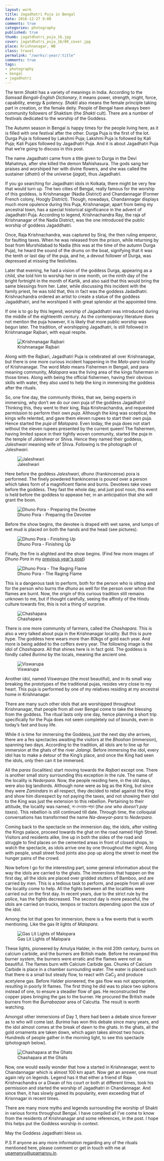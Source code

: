 ```yaml
---
layout: work
title: Jagadhatri Puja in Bengal
date: 2016-12-27 9:00
comments: true
categories: photography
published: true
thumb: jagatdhatri_puja_16.jpg
cover: jagatdhatri_puja_16/00_cover.jpg
place: Krishnanagar, WB
class: travel
permalink: "/works/:year/:title"
comments: true
tags:
- photography
- bengal
- jagadhatri
---
```


The term _Shakti_ has a variety of meanings in India. According to the _Samsad Bengali-English Dictionary_, it means power, strength, might, force, capability, energy & potency. _Shakti_ also means the female principle taking part in creation, or the female deity. People of Bengal have always been community followers of Shaktism (the _Shakti_ cult). There are a number of festivals dedicated to the worship of the Goddess.

The Autumn season in Bengal is happy times for the people living here, as it is filled with one festival after the other. Durga Puja is the first of the lot. Durga Puja is followed by Lakshmi Puja; Lakshmi Puja is followed by Kali Puja; Kali Pujais followed by Jagadhatri Puja. And it is about Jagadhatri Puja that we’re going to discuss in this post.

The name Jagadhatri came from a title given to Durga in the Devi Mahatmya, after she killed the demon Mahishasura. The gods sang her praises and worshiped her with divine flowers, and she was called the sustainer (_dhatri_) of the universe (_jagat_), thus Jagadhatri.

If you go searching for Jagadhatri idols in Kolkata, there might be very few that would turn up. The two cities of Bengal, really famous for the worship of this goddess, is Krishnanagar (Nadia District) and Chandannagar (Former French colony, Hoogly District). Though, nowadays, Chandannagar displays much more opulence during this Puja, Krishnanagar, apart from being my ancestral town, has a special historical significance in the advent of Jagadhatri Puja. According to legend, Krishnachandra Ray, the raja of Krishnanagar of the Nadia District, was the one introduced the public worship of goddess Jagaddhatri.

Once, Raja Krishnachandra, was captured by Siraj, the then ruling emperor, for faulting taxes. When he was released from the prison, while returning by boat from Murshidabad to Nadia (this was at the time of the autumn Durga Puja), he heard the sound of the drums on the boat, signifying that it was the tenth or last day of the puja, and he, a devout follower of Durga, was depressed at missing the festivities.

Later that evening, he had a vision of the goddess Durga, appearing as a child, she told him to worship her in one month, on the ninth day of the bright fortnight in the month of Kartik, and also said that this would bring the same blessings from her. Later, while discussing this incident with the family priest, he was told that, this in fact was the goddess Jadadhatri. Krishnachandra ordered an artist to create a statue of the goddess Jagaddhatri, and he worshiped it with great splendor at the appointed time.

If one is to go by this legend, worship of Jagaddhatri was introduced during the middle of the eighteenth century. As the contemporary literature does not mention the puja however, it is likely that more public worship was begun later. The tradition, of worshipping Jagadhatri, is still followed in Krishnanagar Rajbari, with equal respite.

<figure>
  <img src="/images/works/jagatdhatri_puja_16/01_krishnanagar_rajbari.jpg" alt="Krishnanagar Rajbari">
  <figcaption>Krishnanagar Rajbari</figcaption>
</figure>

Along with the Rajbari, Jagadhatri Puja is celebrated all over Krishnanagar, but there is one more curious incident happening in the _Malo-para_ locality of Krishnanagar. The word _Malo_ means Fishermen in Bengali, and para meaning community, _Malopara_ was the living area of the kings fishermen in those times. Along with being the official fishermen, having their obvious skills with water, they also used to help the king in immersing the goddess after the rituals.

So, one fine day, the community thinks, that we, being experts in immersing, why don’t we do our own puja of the goddess Jagadhatri! Thinking this, they went to their king, Raja Krishnachandra, and requested permission to perform their own _puja_. Although the king was sceptical, the kings wife relented, and gave them eleven rupees to start their own puja. Hence started the _puja_ of _Malopara_. Even today, the puja does not start without the eleven rupees presented by the current queen! The fishermen, having limited space in their tightly woven community, started the puja in the temple of _Jaleshwar_ or Shiva. Hence they named their goddess, _Jaleshwari_ meaning wife of Shiva. Following is the photograph of _Jaleshwari_.

<figure>
  <img src="/images/works/jagatdhatri_puja_16/02_jaleshwari.jpg" alt="Jaleshwari">
  <figcaption>Jaleshwari</figcaption>
</figure>

Here before the goddess _Jaleshwari_, _dhuno_ (frankincense) pora is performed. The finely powdered frankincense is poured over a person which takes form of a magnificent flame and burns. Devotees take vows before the goddess. They fast the whole day, and just post noon, this event is held before the goddess to appease her, in an anticipation that she will grant the boon.

<figure>
  <img src="/images/works/jagatdhatri_puja_16/03_dhuno_pora_1.jpg" alt="Dhuno Pora - Preparing the Devotee">
  <figcaption>Dhuno Pora - Preparing the Devotee</figcaption>
</figure>

Before the show begins, the devotee is draped with wet saree, and lumps of wet mud is placed on both the hands and the head (see pictures).

<figure>
  <img src="/images/works/jagatdhatri_puja_16/04_dhuno_pora_2.jpg" alt="Dhuno Pora - Finishing Up">
  <figcaption>Dhuno Pora - Finishing Up</figcaption>
</figure>

Finally, the fire is alighted and the show begins. (Find few more images of _Dhuno Pora_ in my <a href="http://upamanyu.in/works/2015/dhuno-pora" target="_blank">previous year's post</a>)

<figure>
  <img src="/images/works/jagatdhatri_puja_16/05_dhuno_pora_3.jpg" alt="Dhuno Pora - The Raging Flame">
  <figcaption>Dhuno Pora - The Raging Flame</figcaption>
</figure>

This is a dangerous task to perform, both for the person who is sitting and for the person who burns the _dhuno_ as well for the person over whom the flames are burnt. Now, the origin of this curious tradition still remains unknown to me, but if thought carefully, seeing the affinity of the Hindu culture towards fire, this is not a thing of surprise. 

<figure>
  <img src="/images/works/jagatdhatri_puja_16/06_chashapara.jpg" alt="Chashapara">
  <figcaption>Chashapara</figcaption>
</figure>

There is one more community of farmers, called the _Chashapara_. This is also a very talked about puja in the Krishnanagar locality. But this is pure hype. The goddess here wears more than 80kgs of gold each year. And more is being added to the coffers every year. The following image is the idol of _Chashapara_. All that shines here is in fact gold. The goddess is fondly called _Burima_ by the locals, meaning the ancient one.

<figure>
  <img src="/images/works/jagatdhatri_puja_16/07_biswarupa.jpg" alt="Viswarupa">
  <figcaption>Viswarupa</figcaption>
</figure>

Another idol, named _Viswarupa_ (the most beautiful), and in its small way breaking the prototypes of the traditional pujas, resides very close to my heart. This puja is performed by one of my relatives residing at my ancestral home in Krishnanagar.

There are many such other idols that are worshipped throughout Krishnanagar, that people from all over Bengal come to take the blessing from the goddess. The ritual lasts only one day, hence planning a short trip specifically for the Puja does not seem completely out of bounds, even in today’s fast and busy life.

While it is time for immersing the Goddess, just the next day she arrives, there are a fes spectacles awaiting the visitors at the _Bhashan_ (immersion), spanning two days. According to the tradition, all idols are to line up for immersion at the ghats of the river _Jalangi_. Before immersing the idol, every idol has to make a detour of the King’s place, and once the King had seen the idols, only then can it be immersed.

All the _paras_ (localities) start moving towards the _Rajbari_ except one. There is another small story surrounding this exception in the rule. The name of the locality is _Nederpara_. Now, the people residing here, in the old days, were also big landlords. Although none were as big as the King, but since they were _Zamindars_ in all respect, they decided to rebel against the King and show him disrespect by not paying the taxes, and not showing their idol to the King was just the extension to this rebellion. Pertaining to their attitude, the locality was named, না-দেওয়ার-পাড়া (_the one who doesn’t pay taxes_). This rebellion is still continued till date. Through time, the colloquial conversations has transformed the name _Na-dewyar-para_ to _Nederpara_.

Coming back to the spectacle on the immersion day, the idols, after visiting the Kings palace, proceed towards the ghat on the road named High Street. Visitors and residents alike, line up in both the sides of the road and struggle to find places on the cemented areas in front of closed shops, to watch the spectacle, as idols arrive one by one throughout the night. Along with people, small street food joints also pop up along the street to meet the hunger pains of the crowd.

Now before I go for the interesting part, some general information about the way the idols are carried to the ghats. The immersions that happen on the first day, all the idols are placed over gridded stutters of Bamboo, and are carried by men. This is a tedious task to perform, and people from all over the locality come to help. All the fights between all the localities were carried out on the first day. In recent years, due to the strict rule by the police, has the fights decreased. The second day is more peaceful, the idols are carried on trucks, tempos or tractors depending upon the size of the idol.

Among the lot that goes for immersion, there is a few events that is worth mentioning. Like the gas lit lights of _Malopara_.

<figure>
  <img src="/images/works/jagatdhatri_puja_16/08_malopara.jpg" alt="Gas Lit Lights of Malopara">
  <figcaption>Gas Lit Lights of Malopara</figcaption>
</figure>

These lights, pioneered by Amulya Halder, in the mid 20th century, burns on calcium carbide, and the burners are British made. Before he revamped this burner system, the burners were erratic and the flames were not as beautiful. The flames burn with Calcium Carbide gas. Chunks of Calcium Carbide is place in a chamber surrounding water. The water is placed such that there is a small but steady flow, to react with CaC<sub>2</sub> and produce acetylene gas. Before Halder pioneered, the gas flow was not appropriate, resulting in poorly lit flames. The first thing he did was to place two siphons instead of one, to ensure a steadier flow of gas. He reconstructed the copper pipes bringing the gas to the burner. He procured the British made burners from the _Burrabazaar_ area of Calcutta. The result is worth watching.

Amongst other immersions of Day 1, there had been a debate since forever as to who will come last. _Burima_ has won this debate since many years, and the idol almost comes at the break of dawn to the ghats. In the ghats, all the gold ornaments are taken down, which again takes almost two hours. Hundreds of people gather in the morning light, to see this spectacle (photograph below).

<figure>
  <img src="/images/works/jagatdhatri_puja_16/09_chashapara_1.jpg" alt="Chashapara at the Ghats">
  <figcaption>Chashapara at the Ghats</figcaption>
</figure>

Now, one would easily wonder that how a started in Krishnanagar, went to Chandannagar which is almost 100 km apart. Now get an answer, one must again rely on legends. Legend has it that either a friend of Raja Krishnachandra or a Diwan of his court or both at different times, took his permission and started the worship of Jagadhatri in Chandannagar. And since then, it has slowly gained its popularity, even exceeding that of Krisnnagar in recent times.

There are many more myths and legends surrounding the worship of Shakti in various forms throughout Bengal. I have compiled all I’ve come to know from the residents of Krishnanagar and some references, in the post. I hope this helps put the Goddess worship in context.

May the Goddess Jagadhatri bless us.

P.S If anyone as any more information regarding any of the rituals mentioned here, please comment or get in touch with me at <a href="mailto:upamanyu@upamanyu.in" target="_blank">upamanyu@upamanyu.in</a>.